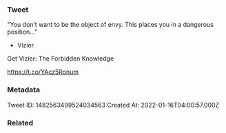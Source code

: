 ### Tweet
"You don’t want to be the object of envy. This places you in a dangerous
position..."

- Vizier

Get Vizier: The Forbidden Knowledge

https://t.co/YAcz5Ronum

### Metadata
Tweet ID: 1482563499524034563
Created At: 2022-01-16T04:00:57.000Z

### Related

